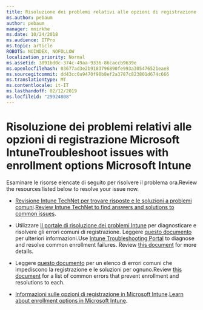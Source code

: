```yaml
---
title: Risoluzione dei problemi relativi alle opzioni di registrazione Microsoft Intune
ms.author: pebaum
author: pebaum
manager: mnirkhe
ms.date: 10/24/2018
ms.audience: ITPro
ms.topic: article
ROBOTS: NOINDEX, NOFOLLOW
localization_priority: Normal
ms.assetid: 3891bd0c-374c-49aa-9336-86caccb9639e
ms.openlocfilehash: 03677ad3e2b9183796890fe993a305476521eae8
ms.sourcegitcommit: dd43cc0a9470f98b8ef2a3787c823801d674c666
ms.translationtype: MT
ms.contentlocale: it-IT
ms.lasthandoff: 02/12/2019
ms.locfileid: "29924808"
---
```

# <a name="troubleshoot-issues-with-enrollment-options-microsoft-intune"></a><span data-ttu-id="69536-102">Risoluzione dei problemi relativi alle opzioni di registrazione Microsoft Intune</span><span class="sxs-lookup"><span data-stu-id="69536-102">Troubleshoot issues with enrollment options Microsoft Intune</span></span>

<span data-ttu-id="69536-103">Esaminare le risorse elencate di seguito per risolvere il problema ora.</span><span class="sxs-lookup"><span data-stu-id="69536-103">Review the resources listed below to resolve your issue now.</span></span> 
  
- <span data-ttu-id="69536-104">[Revisione Intune TechNet per trovare risposte e le soluzioni a problemi comuni](https://social.technet.microsoft.com/Forums/home?category=microsoftintune&amp;filter=alltypes&amp;sort=lastpostdesc).</span><span class="sxs-lookup"><span data-stu-id="69536-104">[Review Intune TechNet to find answers and solutions to common issues](https://social.technet.microsoft.com/Forums/home?category=microsoftintune&amp;filter=alltypes&amp;sort=lastpostdesc).</span></span>
    
- <span data-ttu-id="69536-p101">Utilizzare [Il portale di risoluzione dei problemi Intune](https://aka.ms/intunetroubleshooting) per diagnosticare e risolvere gli errori comuni di registrazione. Leggere [questo documento](https://docs.microsoft.com/intune/help-desk-operators) per ulteriori informazioni.</span><span class="sxs-lookup"><span data-stu-id="69536-p101">Use [Intune Troubleshooting Portal](https://aka.ms/intunetroubleshooting) to diagnose and resolve common enrollment failures. Review [this document](https://docs.microsoft.com/intune/help-desk-operators) for more details.</span></span> 
    
- <span data-ttu-id="69536-107">Leggere [questo documento](https://docs.microsoft.com/intune-classic/Troubleshoot/troubleshoot-device-enrollment-in-intune) per un elenco di errori comuni che impediscono la registrazione e le soluzioni per ognuno.</span><span class="sxs-lookup"><span data-stu-id="69536-107">Review [this document](https://docs.microsoft.com/intune-classic/Troubleshoot/troubleshoot-device-enrollment-in-intune) for a list of common errors that prevent enrollment and resolutions to each.</span></span> 
    
- <span data-ttu-id="69536-108">[Informazioni sulle opzioni di registrazione in Microsoft Intune](https://docs.microsoft.com/intune/enrollment-options).</span><span class="sxs-lookup"><span data-stu-id="69536-108">[Learn about enrollment options in Microsoft Intune](https://docs.microsoft.com/intune/enrollment-options).</span></span>
    

